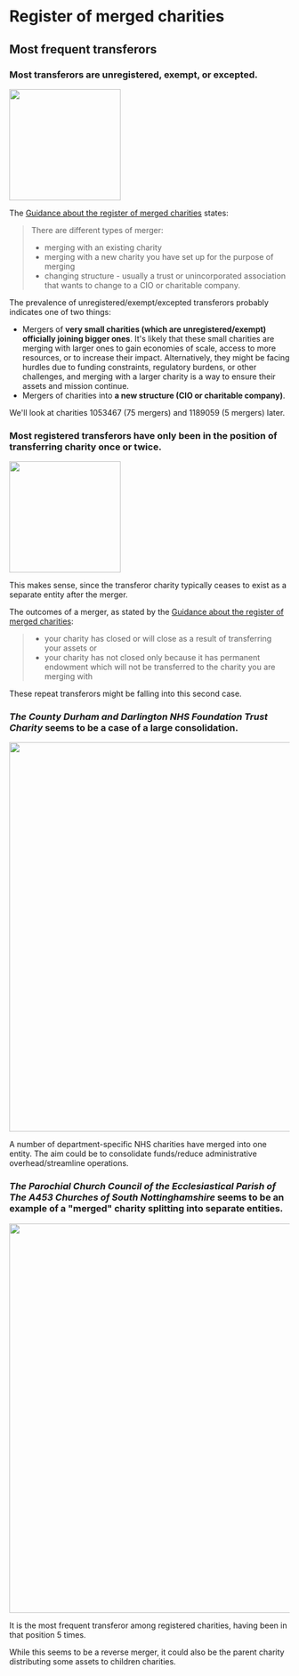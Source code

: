 # Register of merged charities

## Most frequent transferors

### Most transferors are unregistered, exempt, or excepted.

<img src="../../assets/most_frequent_transferors.png" width="200">

The [Guidance about the register of merged charities](https://www.gov.uk/government/publications/register-of-merged-charities/guidance-about-the-register-of-merged-charities#different-types-of-merger) states:

> There are different types of merger:
> 
> - merging with an existing charity
> - merging with a new charity you have set up for the purpose of merging
> - changing structure - usually a trust or unincorporated association that wants to change to a CIO or charitable company.

The prevalence of unregistered/exempt/excepted transferors probably indicates one of two things:

- Mergers of ****very small charities (which are unregistered/exempt) officially joining bigger ones****. It's likely that these small charities are merging with larger ones to gain economies of scale, access to more resources, or to increase their impact. Alternatively, they might be facing hurdles due to funding constraints, regulatory burdens, or other challenges, and merging with a larger charity is a way to ensure their assets and mission continue.
- Mergers of charities into ****a new structure (CIO or charitable company)****.

We'll look at charities 1053467 (75 mergers) and 1189059 (5 mergers) later.

### Most registered transferors have only been in the position of transferring charity once or twice.

<img src="../../assets/transferor_freqs.png" width="200">

This makes sense, since the transferor charity typically ceases to exist as a separate entity after the merger.

The outcomes of a merger, as stated by the [Guidance about the register of merged charities](https://www.gov.uk/government/publications/register-of-merged-charities/guidance-about-the-register-of-merged-charities#why-register):

> - your charity has closed or will close as a result of transferring your assets or
> - your charity has not closed only because it has permanent endowment which will not be transferred to the charity you are merging with

These repeat transferors might be falling into this second case.

### *The County Durham and Darlington NHS Foundation Trust Charity* seems to be a case of a large consolidation.

<img src="../../assets/consolidation_merger.png" width="700">

A number of department-specific NHS charities have merged into one entity. The aim could be to consolidate funds/reduce administrative overhead/streamline operations.

### *The Parochial Church Council of the Ecclesiastical Parish of The A453 Churches of South Nottinghamshire* seems to be an example of a "merged" charity splitting into separate entities.

<img src="../../assets/reverse_merger.png" width="700">

It is the most frequent transferor among registered charities, having been in that position 5 times.

While this seems to be a reverse merger, it could also be the parent charity distributing some assets to children charities.
